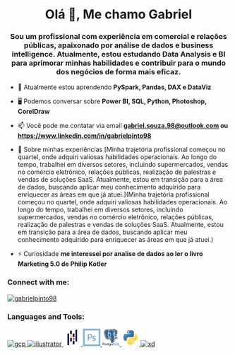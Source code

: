 <h1 align="center">Olá 👋, Me chamo Gabriel</h1>
<h3 align="center">Sou um profissional com experiência em comercial e relações públicas, apaixonado por análise de dados e business intelligence. Atualmente, estou estudando Data Analysis e BI para aprimorar minhas habilidades e contribuir para o mundo dos negócios de forma mais eficaz.</h3>

- 🌱 Atualmente estou aprendendo **PySpark, Pandas, DAX e DataViz**

- 🖥️ Podemos conversar sobre **Power BI, SQL, Python, Photoshop, CorelDraw**

- 📫 Você pode me contatar via email **gabriel.souza.98@outlook.com ou https://www.linkedin.com/in/gabrielpinto98**

- 📄 Sobre minhas experiências [Minha trajetória profissional começou no quartel, onde adquiri valiosas habilidades operacionais. Ao longo do tempo, trabalhei em diversos setores, incluindo supermercados, vendas no comércio eletrônico, relações públicas, realização de palestras e vendas de soluções SaaS. Atualmente, estou em transição para a área de dados, buscando aplicar meu conhecimento adquirido para enriquecer as áreas em que já atuei.](Minha trajetória profissional começou no quartel, onde adquiri valiosas habilidades operacionais. Ao longo do tempo, trabalhei em diversos setores, incluindo supermercados, vendas no comércio eletrônico, relações públicas, realização de palestras e vendas de soluções SaaS. Atualmente, estou em transição para a área de dados, buscando aplicar meu conhecimento adquirido para enriquecer as áreas em que já atuei.)

- ⚡ Curiosidade **me interessei por analise de dados ao ler o livro Marketing 5.0 de Philip Kotler**

<h3 align="left">Connect with me:</h3>
<p align="left">
<a href="https://linkedin.com/in/gabrielpinto98" target="blank"><img align="center" src="https://raw.githubusercontent.com/rahuldkjain/github-profile-readme-generator/master/src/images/icons/Social/linked-in-alt.svg" alt="gabrielpinto98" height="30" width="40" /></a>
</p>

<h3 align="left">Languages and Tools:</h3>
<p align="left"> <a href="https://cloud.google.com" target="_blank" rel="noreferrer"> <img src="https://www.vectorlogo.zone/logos/google_cloud/google_cloud-icon.svg" alt="gcp" width="40" height="40"/> </a> <a href="https://www.adobe.com/in/products/illustrator.html" target="_blank" rel="noreferrer"> <img src="https://www.vectorlogo.zone/logos/adobe_illustrator/adobe_illustrator-icon.svg" alt="illustrator" width="40" height="40"/> </a> <a href="https://pandas.pydata.org/" target="_blank" rel="noreferrer"> <img src="https://raw.githubusercontent.com/devicons/devicon/2ae2a900d2f041da66e950e4d48052658d850630/icons/pandas/pandas-original.svg" alt="pandas" width="40" height="40"/> </a> <a href="https://www.photoshop.com/en" target="_blank" rel="noreferrer"> <img src="https://raw.githubusercontent.com/devicons/devicon/master/icons/photoshop/photoshop-line.svg" alt="photoshop" width="40" height="40"/> </a> <a href="https://www.postgresql.org" target="_blank" rel="noreferrer"> <img src="https://raw.githubusercontent.com/devicons/devicon/master/icons/postgresql/postgresql-original-wordmark.svg" alt="postgresql" width="40" height="40"/> </a> <a href="https://www.python.org" target="_blank" rel="noreferrer"> <img src="https://raw.githubusercontent.com/devicons/devicon/master/icons/python/python-original.svg" alt="python" width="40" height="40"/> </a> <a href="https://www.adobe.com/products/xd.html" target="_blank" rel="noreferrer"> <img src="https://cdn.worldvectorlogo.com/logos/adobe-xd.svg" alt="xd" width="40" height="40"/> </a> </p>


